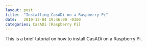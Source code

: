 ```yaml
---
layout: post
title:  "Installing CasADi on a Raspberry Pi"
date:   2019-12-04 19:46:00 -0300
categories: CasADi [Raspberry Pi]
---
```

This is a brief tutorial on how to install CasADi on a Raspberry Pi.
